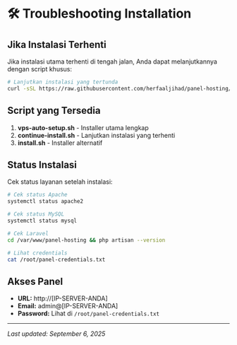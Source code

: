# 🛠️ Troubleshooting Installation

## Jika Instalasi Terhenti

Jika instalasi utama terhenti di tengah jalan, Anda dapat melanjutkannya dengan script khusus:

```bash
# Lanjutkan instalasi yang tertunda
curl -sSL https://raw.githubusercontent.com/herfaaljihad/panel-hosting/main/continue-install.sh | bash
```

## Script yang Tersedia

1. **vps-auto-setup.sh** - Installer utama lengkap
2. **continue-install.sh** - Lanjutkan instalasi yang terhenti
3. **install.sh** - Installer alternatif

## Status Instalasi

Cek status layanan setelah instalasi:

```bash
# Cek status Apache
systemctl status apache2

# Cek status MySQL
systemctl status mysql

# Cek Laravel
cd /var/www/panel-hosting && php artisan --version

# Lihat credentials
cat /root/panel-credentials.txt
```

## Akses Panel

- **URL:** http://[IP-SERVER-ANDA]
- **Email:** admin@[IP-SERVER-ANDA]
- **Password:** Lihat di `/root/panel-credentials.txt`

---

*Last updated: September 6, 2025*
